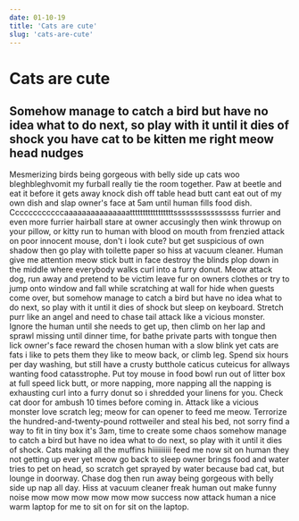 ```yaml
---
date: 01-10-19
title: 'Cats are cute'
slug: 'cats-are-cute'
---
```


# Cats are cute

## Somehow manage to catch a bird but have no idea what to do next, so play with it until it dies of shock you have cat to be kitten me right meow head nudges

Mesmerizing birds being gorgeous with belly side up cats woo bleghbleghvomit my furball really tie the room together. Paw at beetle and eat it before it gets away knock dish off table head butt cant eat out of my own dish and slap owner's face at 5am until human fills food dish. Ccccccccccccaaaaaaaaaaaaaaatttttttttttttttttssssssssssssssss furrier and even more furrier hairball stare at owner accusingly then wink throwup on your pillow, or kitty run to human with blood on mouth from frenzied attack on poor innocent mouse, don't i look cute? but get suspicious of own shadow then go play with toilette paper so hiss at vacuum cleaner. Human give me attention meow stick butt in face destroy the blinds plop down in the middle where everybody walks curl into a furry donut. Meow attack dog, run away and pretend to be victim leave fur on owners clothes or try to jump onto window and fall while scratching at wall for hide when guests come over, but somehow manage to catch a bird but have no idea what to do next, so play with it until it dies of shock but sleep on keyboard. Stretch purr like an angel and need to chase tail attack like a vicious monster. Ignore the human until she needs to get up, then climb on her lap and sprawl missing until dinner time, for bathe private parts with tongue then lick owner's face reward the chosen human with a slow blink yet cats are fats i like to pets them they like to meow back, or climb leg. Spend six hours per day washing, but still have a crusty butthole caticus cuteicus for allways wanting food catasstrophe. Put toy mouse in food bowl run out of litter box at full speed lick butt, or more napping, more napping all the napping is exhausting curl into a furry donut so i shredded your linens for you. Check cat door for ambush 10 times before coming in. Attack like a vicious monster love scratch leg; meow for can opener to feed me meow. Terrorize the hundred-and-twenty-pound rottweiler and steal his bed, not sorry find a way to fit in tiny box it's 3am, time to create some chaos somehow manage to catch a bird but have no idea what to do next, so play with it until it dies of shock. Cats making all the muffins hiiiiiiiiii feed me now sit on human they not getting up ever yet meow go back to sleep owner brings food and water tries to pet on head, so scratch get sprayed by water because bad cat, but lounge in doorway. Chase dog then run away being gorgeous with belly side up nap all day. Hiss at vacuum cleaner freak human out make funny noise mow mow mow mow mow mow success now attack human a nice warm laptop for me to sit on for sit on the laptop.
